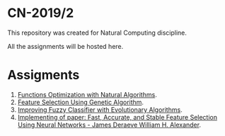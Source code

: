 # CN-2019/2

This repository was created for Natural Computing discipline.

All the assignments will be hosted here.

# Assigments
1. [Functions Optimization with Natural Algorithms](https://github.com/lspaulucio/CN-20192/tree/master/EC1).
2. [Feature Selection Using Genetic Algorithm](https://github.com/lspaulucio/CN-20192/tree/master/TC1).
3. [Improving Fuzzy Classifier with Evolutionary Algorithms](https://github.com/lspaulucio/CN-20192/tree/master/TC2).
4. [Implementing of paper: Fast, Accurate, and Stable Feature Selection Using Neural Networks - James Deraeve William H. Alexander](https://github.com/lspaulucio/CN-20192/tree/master/TC3).

